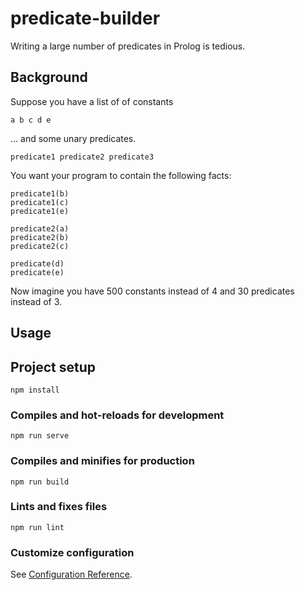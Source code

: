 # predicate-builder

Writing a large number of predicates in Prolog is tedious.

## Background

Suppose you have a list of of constants
```
a b c d e
```

... and some unary predicates.
```
predicate1 predicate2 predicate3
```

You want your program to contain the following facts:
```
predicate1(b)
predicate1(c)
predicate1(e)

predicate2(a)
predicate2(b)
predicate2(c)

predicate(d)
predicate(e)
```

Now imagine you have 500 constants instead of 4 and 30 predicates instead of 3.

## Usage

## Project setup
```
npm install
```

### Compiles and hot-reloads for development
```
npm run serve
```

### Compiles and minifies for production
```
npm run build
```

### Lints and fixes files
```
npm run lint
```

### Customize configuration
See [Configuration Reference](https://cli.vuejs.org/config/).
